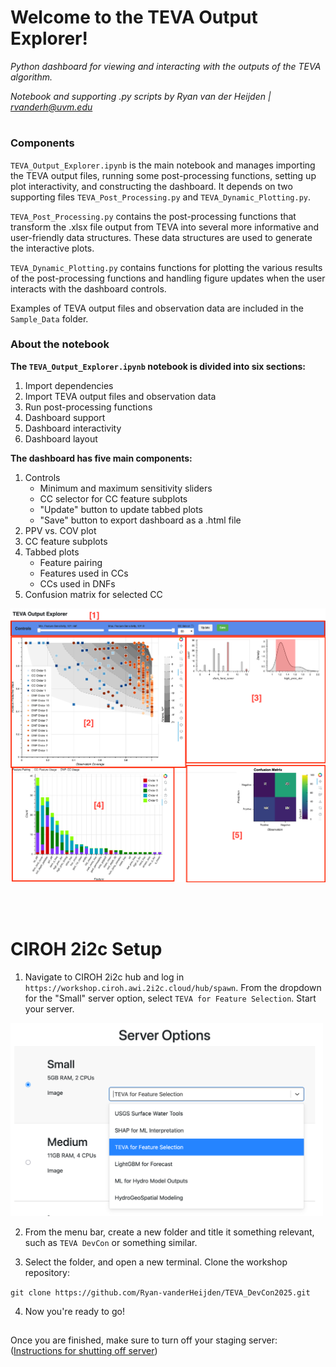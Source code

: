 # **Welcome to the TEVA Output Explorer!**
*Python dashboard for viewing and interacting with the outputs of the TEVA algorithm.*

*Notebook and supporting .py  scripts by Ryan van der Heijden | rvanderh@uvm.edu*
#

### Components
`TEVA_Output_Explorer.ipynb` is the main notebook and manages importing the TEVA output files, running some post-processing functions, setting up plot interactivity, and constructing the dashboard. It depends on two supporting files `TEVA_Post_Processing.py` and `TEVA_Dynamic_Plotting.py`.

`TEVA_Post_Processing.py` contains the post-processing functions that transform the .xlsx file output from TEVA into several more informative and user-friendly data structures. These data structures are used to generate the interactive plots.

`TEVA_Dynamic_Plotting.py` contains functions for plotting the various results of the post-processing functions and handling figure updates when the user interacts with the dashboard controls.

Examples of TEVA output files and observation data are included in the `Sample_Data` folder.

### About the notebook

**The `TEVA_Output_Explorer.ipynb` notebook is divided into six sections:**
1. Import dependencies
2. Import TEVA output files and observation data
3. Run post-processing functions
4. Dashboard support
5. Dashboard interactivity
6. Dashboard layout

**The dashboard has five main components:**
1. Controls
    - Minimum and maximum sensitivity sliders
    - CC selector for CC feature subplots
    - "Update" button to update tabbed plots
    - "Save" button to export dashboard as a .html file
2. PPV vs. COV plot
3. CC feature subplots
4. Tabbed plots
    - Feature pairing
    - Features used in CCs
    - CCs used in DNFs
5. Confusion matrix for selected CC

<img src='Sample_Data/Example_Dashboard_Layout.png' width='800'>

<br/><br/>
# CIROH 2i2c Setup
1. Navigate to CIROH 2i2c hub and log in `https://workshop.ciroh.awi.2i2c.cloud/hub/spawn`. From the dropdown for the "Small" server option, select `TEVA for Feature Selection`. Start your server.

<img src='Sample_Data/Jupyter_Hub_Server_Select.png' width='500'>


2. From the menu bar, create a new folder and title it something relevant, such as `TEVA DevCon` or something similar.

3. Select the folder, and open a new terminal. Clone the workshop repository:

`git clone https://github.com/Ryan-vanderHeijden/TEVA_DevCon2025.git`

4. Now you're ready to go!

##
Once you are finished, make sure to turn off your staging server: ([Instructions for shutting off server](https://www.youtube.com/watch?v=VSFs2bu4-74&feature=youtu.be))


